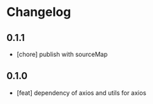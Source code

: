 # Changelog

## 0.1.1

- [chore] publish with sourceMap

## 0.1.0

- [feat] dependency of axios and utils for axios